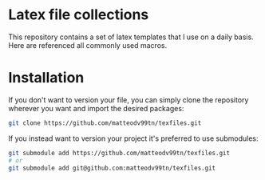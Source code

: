 # Latex file collections

This repository contains a set of latex templates that I use on a daily basis. Here are referenced all commonly used macros.

# Installation

If you don't want to version your file, you can simply clone the repository wherever you want and import the desired packages:
``` sh
git clone https://github.com/matteodv99tn/texfiles.git 
```

If you instead want to version your project it's preferred to use submodules:
``` sh
git submodule add https://github.com/matteodv99tn/texfiles.git 
# or 
git submodule add git@github.com:matteodv99tn/texfiles.git 
```
